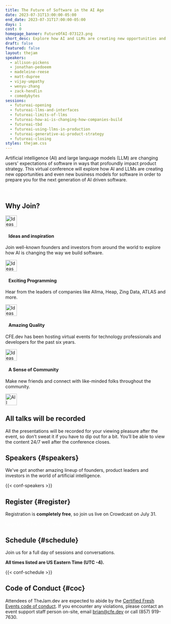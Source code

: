 ```yaml
---
title: The Future of Software in the AI Age
date: 2023-07-31T13:00:00-05:00
end_date: 2023-07-31T17:00:00-05:00
days: 1
cost: 0
homepage_banner: FutureOfAI-073123.png
short_desc: Explore how AI and LLMs are creating new opportunities and even new business models for software in order to prepare you for the next generation of AI driven software.
draft: false
featured: false
layout: thejam
speakers:
  - allison-pickens
  - jonathan-pedoeem
  - madeleine-reese
  - matt-dupree
  - vijay-umpathy
  - wenyu-zhang
  - zack-hendlin
  - comedybytes
sessions:
  - futureai-opening
  - futureai-llms-and-interfaces
  - futureai-limits-of-llms
  - futureai-how-ai-is-changing-how-companies-build
  - futureai-tbd
  - futureai-using-llms-in-production
  - futureai-generative-ai-product-strategy
  - futureai-closing
styles: thejam.css
---
```


Artificial intelligence (AI) and large language models (LLM) are changing users' expectations of software in ways that profoundly impact product strategy. This virtual conference will explore how AI and LLMs are creating new opportunities and even new business models for software in order to prepare you for the next generation of AI driven software.

<div class="mt-8 mb-8 flex items-center justify-center w-full">
<a class="button" style="text-decoration:none;color:#FFF" href="https://crowdcast.io/c/future-of-ai" target="_blank">
 Register for free on Crowdcast!
</a>
</div>

## Why Join?

<div class="container px-6 mx-auto mt-8">
  <div class="grid gap-8 lg:grid-cols-2">
    <article>
      <div class="flex items-center mb-8">
      <p><img src="/img/thejam/iconmonstr-idea-7-1.svg" alt="Ideas and Inspiration" width="36" height="36"></p>
      <h4 style="margin-left:.7em">Ideas and inspiration</h4>
      </div>
      <p class="text-base">Join well-known founders and investors from around the world to explore how AI is changing the way we build software.</p>
    </article>
    <article>
      <div class="flex items-center mb-8">
      <p><img src="/img/thejam/iconmonstr-rocket-14-1.svg" alt="Ideas and Inspiration" width="36" height="36"></p>
      <h4 style="margin-left:.7em">Exciting Programming</h4>
      </div>
      <p class="text-base">Hear from the leaders of companies like Allma, Heap, Zing Data, ATLAS and more.</p>
    </article>
    <article>
      <div class="flex items-center mb-8">
      <p><img src="/img/thejam/iconmonstr-thumb-15-1.svg" alt="Ideas and Inspiration" width="36" height="36"></p>
      <h4 style="margin-left:.7em">Amazing Quality</h4>
      </div>
      <p class="text-base">CFE.dev has been hosting virtual events for technology professionals and developers for the past six years.</p>
    </article>
    <article>
      <div class="flex items-center mb-8">
      <p><img src="/img/thejam/iconmonstr-friend-3-1.svg" alt="Ideas and Inspiration" width="36" height="36"></p>
      <h4 style="margin-left:.7em">A Sense of Community</h4>
      </div>
      <p class="text-base">Make new friends and connect with like-minded folks throughout the community.</p>
    </article>
  </div>
</div>

<section class="mt-28 border border-gray-300 rounded">
  <div class="flex flex-col items-center justify-center p-6 pt-6 pb-4 text-center rounded highlight-pattern-signal">
    <span class="flex items-center justify-center flex-shrink-0 w-24 h-24 mr-4 -mt-20 rounded-full bg-lightBlue" aria-hidden="true">
      <img src="/img/thejam/iconmonstr-video-camera-1-1.svg" alt="All talks will be recorded" width="36" height="36">
    </span>
    <h2 class="mt-4 mb-2 text-3xl font-bold leading-tight text-blue">All talks will be recorded</a></h2>
  </div>
  <div class="p-6">
    All the presentations will be recorded for your viewing pleasure after the event, so don’t sweat it if you have to dip out for a bit. You’ll be able to view the content 24/7 well after the conference closes.
  </div>
</section>

## Speakers {#speakers}

We've got another amazing lineup of founders, product leaders and investors in the world of artificial intelligence.

{{< conf-speakers >}}

## Register {#register}

Registration is **completely free**, so join us live on Crowdcast on July 31.

<div class="mt-8 mb-8 flex items-center justify-center w-full">
<a class="button" style="text-decoration:none;color:#FFF" href="https://crowdcast.io/c/future-of-ai">
 Register for free on Crowdcast!
</a>
</div>

## Schedule {#schedule}

Join us for a full day of sessions and conversations.

**All times listed are US Eastern Time (UTC -4).**

{{< conf-schedule >}}

## Code of Conduct {#coc}

Attendees of TheJam.dev are expected to abide by the [Certified Fresh Events code of conduct](/conduct). If you encounter any violations, please contact an event support staff person on-site, email [brian@cfe.dev](mailto:brian@cfe.dev) or call (857) 919-7630.
